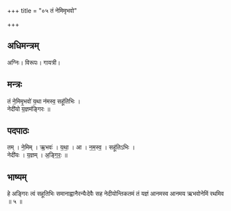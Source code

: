 +++
title = "०५ तं नेमिमृभवो"

+++
## अधिमन्त्रम्
अग्निः। विरूपः। गायत्री।

## मन्त्रः
तं ने॒मिमृ॒भवो॑ य॒था न॑मस्व॒ सहू॑तिभिः ।  
नेदी॑यो य॒ज्ञम॑ङ्गिरः ॥

## पदपाठः
तम् । ने॒मिम् । ऋ॒भवः॑ । य॒था॒ । आ । न॒म॒स्व॒ । सहू॑तिऽभिः ।  
नेदी॑यः । य॒ज्ञम् । अ॒ङ्गि॒रः॒ ॥

## भाष्यम्
हे अङ्गिरः त्वं सहूतिभिः समानाह्वानैरन्यैःदेवैः सह नेदीयोन्तिकतमं तं यज्ञं आनमस्व आनमय ऋभवोनेमिं रथमिव ॥ ५ ॥